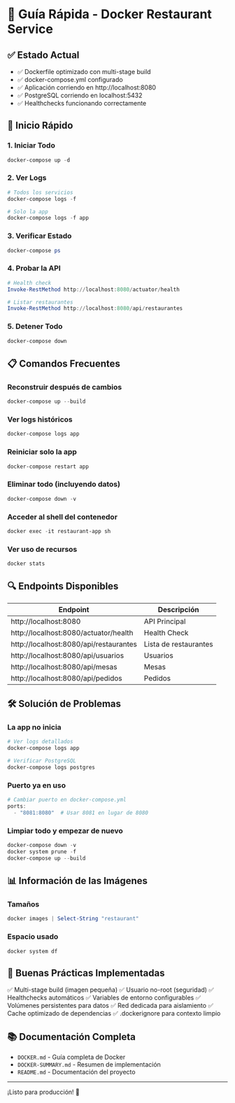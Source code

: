 # 🐳 Guía Rápida - Docker Restaurant Service

## ✅ Estado Actual
- ✅ Dockerfile optimizado con multi-stage build
- ✅ docker-compose.yml configurado
- ✅ Aplicación corriendo en http://localhost:8080
- ✅ PostgreSQL corriendo en localhost:5432
- ✅ Healthchecks funcionando correctamente

## 🚀 Inicio Rápido

### 1. Iniciar Todo
```powershell
docker-compose up -d
```

### 2. Ver Logs
```powershell
# Todos los servicios
docker-compose logs -f

# Solo la app
docker-compose logs -f app
```

### 3. Verificar Estado
```powershell
docker-compose ps
```

### 4. Probar la API
```powershell
# Health check
Invoke-RestMethod http://localhost:8080/actuator/health

# Listar restaurantes
Invoke-RestMethod http://localhost:8080/api/restaurantes
```

### 5. Detener Todo
```powershell
docker-compose down
```

## 📋 Comandos Frecuentes

### Reconstruir después de cambios
```powershell
docker-compose up --build
```

### Ver logs históricos
```powershell
docker-compose logs app
```

### Reiniciar solo la app
```powershell
docker-compose restart app
```

### Eliminar todo (incluyendo datos)
```powershell
docker-compose down -v
```

### Acceder al shell del contenedor
```powershell
docker exec -it restaurant-app sh
```

### Ver uso de recursos
```powershell
docker stats
```

## 🔍 Endpoints Disponibles

| Endpoint | Descripción |
|----------|-------------|
| http://localhost:8080 | API Principal |
| http://localhost:8080/actuator/health | Health Check |
| http://localhost:8080/api/restaurantes | Lista de restaurantes |
| http://localhost:8080/api/usuarios | Usuarios |
| http://localhost:8080/api/mesas | Mesas |
| http://localhost:8080/api/pedidos | Pedidos |

## 🛠️ Solución de Problemas

### La app no inicia
```powershell
# Ver logs detallados
docker-compose logs app

# Verificar PostgreSQL
docker-compose logs postgres
```

### Puerto ya en uso
```powershell
# Cambiar puerto en docker-compose.yml
ports:
  - "8081:8080"  # Usar 8081 en lugar de 8080
```

### Limpiar todo y empezar de nuevo
```powershell
docker-compose down -v
docker system prune -f
docker-compose up --build
```

## 📊 Información de las Imágenes

### Tamaños
```powershell
docker images | Select-String "restaurant"
```

### Espacio usado
```powershell
docker system df
```

## 🎯 Buenas Prácticas Implementadas

✅ Multi-stage build (imagen pequeña)
✅ Usuario no-root (seguridad)
✅ Healthchecks automáticos
✅ Variables de entorno configurables
✅ Volúmenes persistentes para datos
✅ Red dedicada para aislamiento
✅ Cache optimizado de dependencias
✅ .dockerignore para contexto limpio

## 📚 Documentación Completa

- `DOCKER.md` - Guía completa de Docker
- `DOCKER-SUMMARY.md` - Resumen de implementación
- `README.md` - Documentación del proyecto

---
¡Listo para producción! 🎉
